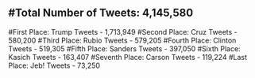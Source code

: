 #Total Number of Tweets: 4,145,580 
---
#First Place: Trump Tweets - 1,713,949
#Second Place: Cruz Tweets - 580,200
#Third Place: Rubio Tweets - 579,205
#Fourth Place: Clinton Tweets - 519,305
#Fifth Place: Sanders Tweets - 397,050
#Sixth Place: Kasich Tweets - 163,407
#Seventh Place: Carson Tweets - 119,224
#Last Place: Jeb! Tweets - 73,250
